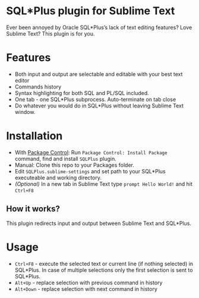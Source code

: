 # SQL*Plus plugin for Sublime Text

Ever been annoyed by Oracle SQL*Plus’s lack of text editing features? Love Sublime Text?
This plugin is for you.

# Features
* Both input and output are selectable and editable with your best text editor
* Commands history
* Syntax highlighting for both SQL and PL/SQL included.
* One tab - one SQL*Plus subprocess. Auto-terminate on tab close
* Do whatever you would do in SQL*Plus without leaving Sublime Text window.

# Installation
* With [Package Control](http://wbond.net/sublime_packages/package_control): Run `Package Control: Install Package` command, find and install `SQLPlus` plugin.
* Manual: Clone this repo to your Packages folder.
* Edit `SQLPlus.sublime-settings` and set path to your SQL*Plus executeable and working directory.
* *(Optional)* In a new tab in Sublime Text type `prompt Hello World!` and hit `Ctrl+F8`

## How it works?
This plugin redirects input and output between Sublime Text and SQL*Plus.

# Usage
* `Ctrl+F8` - execute the selected text or current line (if nothing selected) in SQL\*Plus. In case of multiple selections only the first selection is sent to SQL*Plus.
* `Alt+Up` - replace selection with previous command in history
* `Alt+Down` - replace selection with next command in history


